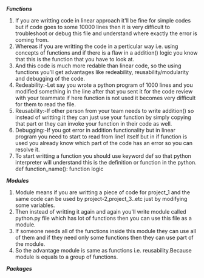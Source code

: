 ***Functions***
1. If you are writting code in linear approach it'll be fine for simple codes but if code goes to some 10000 lines then it is very difficult to troubleshoot or debug this file and understand where exactly the error is coming from.
2. Whereas if you are writting the code in a perticular way i.e. using concepts of functions and if there is a flaw in a addition() logic you know that this is the function that you have to look at.
3. And this code is much more redable than linear code, so the using functions you'll get advantages like redeability, reusability/modularity and debugging of the code.
4. Redeability:-Let say you wrote a python program of 1000 lines and you modified something in the line after that you sent it for the code review with your teammate if here function is not used it becomes very difficult for them to read the file.
5. Reusability:-If other person from your team needs to write addition() so instead of writting it they can just use your function by simply copying that part or they can invoke your function in their code as well.
6. Debugging:-If you got error in addition functionality but in linear program you need to start to read from line1 itself but in if function is used you already know which part of the code has an error so you can resolve it.
7. To start writting a function you should use keyword def so that python interpreter will understand this is the definition or function in the python.
                             def function_name():
                                function logic


***Modules***
1. Module means if you are writting a piece of code for project_1 and the same code can be used by project-2,project_3..etc just by modifying some variables.
2. Then instead of writting it again and again you'll write module called python.py file which has lot of functions then you can use this file as a module.
3. If someone needs all of the functions inside this module they can use all of them and if they need only some functions then they can use part of the module.
4. So the advantage module is same as functions i.e. reusability.Because module is equals to a group of functions.


***Packages***

